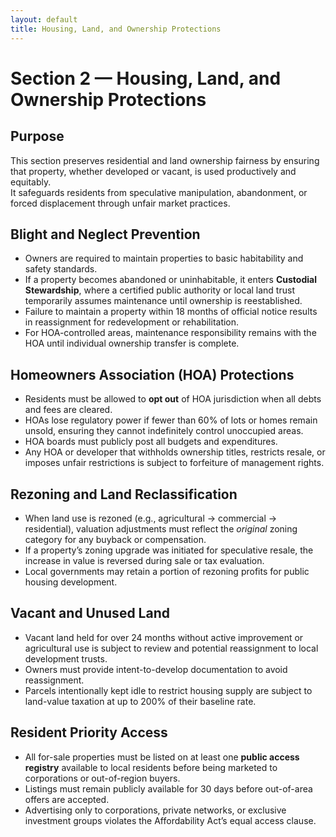 ```yaml
---
layout: default
title: Housing, Land, and Ownership Protections
---
```

<!--
SUMMARY:
Defines residential and land-use protections to ensure all citizens have equal access to housing and property.
Prevents blight, speculative hoarding, and abusive homeowner association (HOA) control.
Introduces custodial stewardship for abandoned land, fair rezoning valuation, and resident priority access.
-->

# Section 2 — Housing, Land, and Ownership Protections

## Purpose
This section preserves residential and land ownership fairness by ensuring that property, whether developed or vacant, is used productively and equitably.  
It safeguards residents from speculative manipulation, abandonment, or forced displacement through unfair market practices.

## Blight and Neglect Prevention
- Owners are required to maintain properties to basic habitability and safety standards.  
- If a property becomes abandoned or uninhabitable, it enters **Custodial Stewardship**, where a certified public authority or local land trust temporarily assumes maintenance until ownership is reestablished.  
- Failure to maintain a property within 18 months of official notice results in reassignment for redevelopment or rehabilitation.  
- For HOA-controlled areas, maintenance responsibility remains with the HOA until individual ownership transfer is complete.

## Homeowners Association (HOA) Protections
- Residents must be allowed to **opt out** of HOA jurisdiction when all debts and fees are cleared.  
- HOAs lose regulatory power if fewer than 60% of lots or homes remain unsold, ensuring they cannot indefinitely control unoccupied areas.  
- HOA boards must publicly post all budgets and expenditures.  
- Any HOA or developer that withholds ownership titles, restricts resale, or imposes unfair restrictions is subject to forfeiture of management rights.

## Rezoning and Land Reclassification
- When land use is rezoned (e.g., agricultural → commercial → residential), valuation adjustments must reflect the *original* zoning category for any buyback or compensation.  
- If a property’s zoning upgrade was initiated for speculative resale, the increase in value is reversed during sale or tax evaluation.  
- Local governments may retain a portion of rezoning profits for public housing development.

## Vacant and Unused Land
- Vacant land held for over 24 months without active improvement or agricultural use is subject to review and potential reassignment to local development trusts.  
- Owners must provide intent-to-develop documentation to avoid reassignment.  
- Parcels intentionally kept idle to restrict housing supply are subject to land-value taxation at up to 200% of their baseline rate.

## Resident Priority Access
- All for-sale properties must be listed on at least one **public access registry** available to local residents before being marketed to corporations or out-of-region buyers.  
- Listings must remain publicly available for 30 days before out-of-area offers are accepted.  
- Advertising only to corporations, private networks, or exclusive investment groups violates the Affordability Act’s equal access clause.

